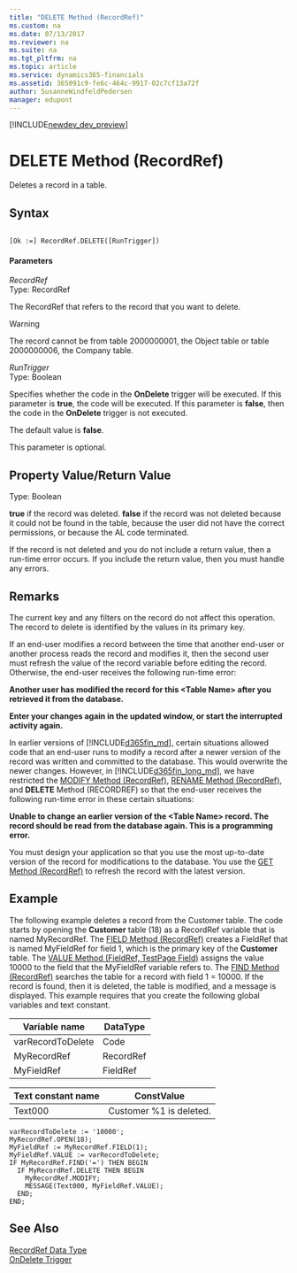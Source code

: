 ```yaml
---
title: "DELETE Method (RecordRef)"
ms.custom: na
ms.date: 07/13/2017
ms.reviewer: na
ms.suite: na
ms.tgt_pltfrm: na
ms.topic: article
ms.service: dynamics365-financials
ms.assetid: 365091c9-fe6c-464c-9917-02c7cf13a72f
author: SusanneWindfeldPedersen
manager: edupont
---
```


[!INCLUDE[newdev_dev_preview](../includes/newdev_dev_preview.md)]

# DELETE Method (RecordRef)
Deletes a record in a table.  

## Syntax  

```  

[Ok :=] RecordRef.DELETE([RunTrigger])  
```  

#### Parameters  
 *RecordRef*  
 Type: RecordRef  

 The RecordRef that refers to the record that you want to delete.  

> [!WARNING]  
>  The record cannot be from table 2000000001, the Object table or table 2000000006, the Company table.  

 *RunTrigger*  
 Type: Boolean  

 Specifies whether the code in the **OnDelete** trigger will be executed. If this parameter is **true**, the code will be executed. If this parameter is **false**, then the code in the **OnDelete** trigger is not executed.  

 The default value is **false**.  

 This parameter is optional.  

## Property Value/Return Value  
 Type: Boolean  

 **true** if the record was deleted. **false** if the record was not deleted because it could not be found in the table, because the user did not have the correct permissions, or because the AL code terminated.  

 If the record is not deleted and you do not include a return value, then a run-time error occurs. If you include the return value, then you must handle any errors.  

## Remarks  
 The current key and any filters on the record do not affect this operation. The record to delete is identified by the values in its primary key.  

 If an end-user modifies a record between the time that another end-user or another process reads the record and modifies it, then the second user must refresh the value of the record variable before editing the record. Otherwise, the end-user receives the following run-time error:  

 **Another user has modified the record for this \<Table Name> after you retrieved it from the database.**  

 **Enter your changes again in the updated window, or start the interrupted activity again.**  

 In earlier versions of [!INCLUDE[d365fin_md](../includes/d365fin_md.md)], certain situations allowed code that an end-user runs to modify a record after a newer version of the record was written and committed to the database. This would overwrite the newer changes. However, in [!INCLUDE[d365fin_long_md](../includes/d365fin_long_md.md)], we have restricted the [MODIFY Method \(RecordRef\)](devenv-MODIFY-Method-RecordRef.md), [RENAME Method \(RecordRef\)](devenv-RENAME-Method-RecordRef.md), and **DELETE** Method \(RECORDREF\) so that the end-user receives the following run-time error in these certain situations:  

 **Unable to change an earlier version of the \<Table Name> record. The record should be read from the database again. This is a programming error.**  

 You must design your application so that you use the most up-to-date version of the record for modifications to the database. You use the [GET Method \(RecordRef\)](devenv-GET-Method-RecordRef.md) to refresh the record with the latest version.  

## Example  
 The following example deletes a record from the Customer table. The code starts by opening the **Customer** table \(18\) as a RecordRef variable that is named MyRecordRef. The [FIELD Method \(RecordRef\)](devenv-FIELD-Method-RecordRef.md) creates a FieldRef that is named MyFieldRef for field 1, which is the primary key of the **Customer** table. The [VALUE Method \(FieldRef, TestPage Field\)](devenv-VALUE-Method-FieldRef-TestPage-Field.md) assigns the value 10000 to the field that the MyFieldRef variable refers to. The [FIND Method \(RecordRef\)](devenv-FIND-Method-RecordRef.md) searches the table for a record with field 1 = 10000. If the record is found, then it is deleted, the table is modified, and a message is displayed. This example requires that you create the following global variables and text constant.  

|Variable name|DataType|  
|-------------------|--------------|  
|varRecordToDelete|Code|  
|MyRecordRef|RecordRef|  
|MyFieldRef|FieldRef|  

|Text constant name|ConstValue|  
|------------------------|----------------|  
|Text000|Customer %1 is deleted.|  

```  
varRecordToDelete := '10000';  
MyRecordRef.OPEN(18);  
MyFieldRef := MyRecordRef.FIELD(1);  
MyFieldRef.VALUE := varRecordToDelete;  
IF MyRecordRef.FIND('=') THEN BEGIN  
  IF MyRecordRef.DELETE THEN BEGIN  
    MyRecordRef.MODIFY;  
    MESSAGE(Text000, MyFieldRef.VALUE);  
  END;  
END;  

```  

## See Also  
 [RecordRef Data Type](../datatypes/devenv-RecordRef-Data-Type.md)   
 [OnDelete Trigger](../triggers/devenv-OnDelete-Trigger.md)
